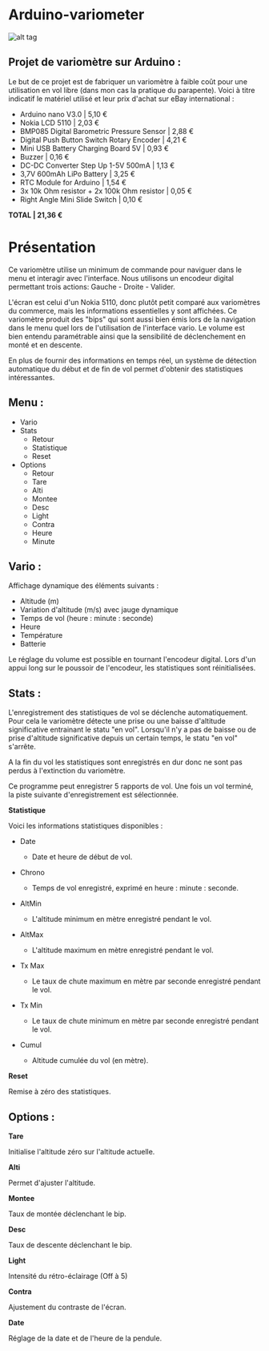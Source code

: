 Arduino-variometer
==================

![alt tag](https://github.com/sinseman/Arduino-variometer/blob/master/Variometer.png?raw=true)


Projet de variomètre sur Arduino :
--------------

Le but de ce projet est de fabriquer un variomètre à faible coût pour une utilisation en vol libre (dans mon cas la pratique du parapente).
Voici à titre indicatif le matériel utilisé et leur prix d'achat sur eBay international :

- Arduino nano V3.0	| 5,10 €
- Nokia LCD 5110 | 2,03 €
- BMP085 Digital Barometric Pressure Sensor	| 2,88 €
- Digital Push Button Switch Rotary Encoder	| 4,21 €
- Mini USB Battery Charging Board 5V | 0,93 €
- Buzzer | 0,16 €
- DC-DC Converter Step Up 1-5V 500mA | 1,13 €
- 3,7V 600mAh LiPo Battery | 3,25 €
- RTC Module for Arduino | 1,54 €
- 3x 10k Ohm resistor + 2x 100k Ohm resistor | 0,05 €
- Right Angle Mini Slide Switch | 0,10 €	
	
**TOTAL	| 21,36 €**


Présentation
==================

Ce variomètre utilise un minimum de commande pour naviguer dans le menu et interagir avec l'interface. Nous utilisons un encodeur digital permettant trois actions: Gauche - Droite - Valider.

L'écran est celui d'un Nokia 5110, donc plutôt petit comparé aux variomètres du commerce, mais les informations essentielles y sont affichées. Ce variomètre produit des "bips" qui sont aussi bien émis lors de la navigation dans le menu quel lors de l'utilisation de l'interface vario. 
Le volume est bien entendu paramétrable ainsi que la sensibilité de déclenchement en monté et en descente.

En plus de fournir des informations en temps réel, un système de détection automatique du début et de fin de vol permet d'obtenir des statistiques intéressantes.


Menu :
--------------

- Vario
- Stats
	- Retour
	- Statistique
	- Reset
- Options
	- Retour
	- Tare
	- Alti
	- Montee
	- Desc
	- Light
	- Contra
	- Heure
	- Minute

Vario :
--------------

Affichage dynamique des éléments suivants :

- Altitude (m)
- Variation d'altitude (m/s) avec jauge dynamique
- Temps de vol (heure : minute : seconde)
- Heure
- Température
- Batterie

Le réglage du volume est possible en tournant l'encodeur digital.
Lors d'un appui long sur le poussoir de l'encodeur, les statistiques sont réinitialisées.


Stats :
--------------

L'enregistrement des statistiques de vol se déclenche automatiquement.
Pour cela le variomètre détecte une prise ou une baisse d'altitude significative entrainant le statu "en vol".
Lorsqu'il n'y a pas de baisse ou de prise d'altitude significative depuis un certain temps, le statu "en vol" s'arrête.

A la fin du vol les statistiques sont enregistrés en dur donc ne sont pas perdus à l'extinction du variomètre.

Ce programme peut enregistrer 5 rapports de vol. Une fois un vol terminé, la piste suivante d'enregistrement est sélectionnée.


**Statistique**

Voici les informations statistiques disponibles :

- Date
	- Date et heure de début de vol.

- Chrono
	- Temps de vol enregistré, exprimé en heure : minute : seconde.

- AltMin
	- L'altitude minimum en mètre enregistré pendant le vol.

- AltMax
	- L'altitude maximum en mètre enregistré pendant le vol.

- Tx Max
	- Le taux de chute maximum en mètre par seconde enregistré pendant le vol.

- Tx Min
	- Le taux de chute minimum en mètre par seconde enregistré pendant le vol.

- Cumul
	- Altitude cumulée du vol (en mètre).

**Reset**

Remise à zéro des statistiques.


Options :
--------------

**Tare**

Initialise l'altitude zéro sur l'altitude actuelle.

**Alti**

Permet d'ajuster l'altitude.

**Montee**

Taux de montée déclenchant le bip.

**Desc**

Taux de descente déclenchant le bip.

**Light**

Intensité du rétro-éclairage (Off à 5)

**Contra**

Ajustement du contraste de l'écran.

**Date**

Réglage de la date et de l'heure de la pendule.